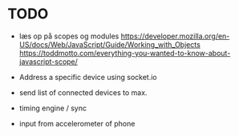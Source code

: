 # TODO

- læs op på scopes og modules
https://developer.mozilla.org/en-US/docs/Web/JavaScript/Guide/Working_with_Objects
https://toddmotto.com/everything-you-wanted-to-know-about-javascript-scope/

- Address a specific device using socket.io
- send list of connected devices to max.
- timing engine / sync
- input from accelerometer of phone